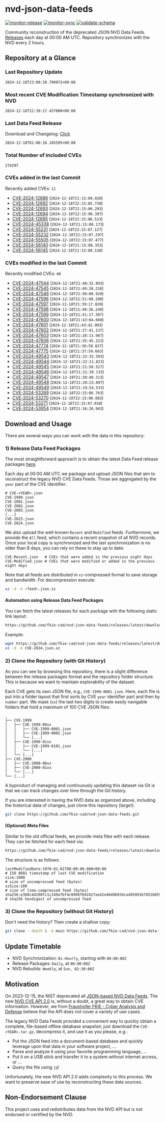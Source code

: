 # nvd-json-data-feeds

[![monitor-release](https://github.com/fkie-cad/nvd-json-data-feeds/actions/workflows/monitor_release.yml/badge.svg)](https://github.com/fkie-cad/nvd-json-data-feeds/actions/workflows/monitor_release.yml)
[![monitor-sync](https://github.com/fkie-cad/nvd-json-data-feeds/actions/workflows/monitor_sync.yml/badge.svg)](https://github.com/fkie-cad/nvd-json-data-feeds/actions/workflows/monitor_sync.yml)
[![validate-schema](https://github.com/fkie-cad/nvd-json-data-feeds/actions/workflows/validate_schema.yml/badge.svg)](https://github.com/fkie-cad/nvd-json-data-feeds/actions/workflows/validate_schema.yml)

Community reconstruction of the deprecated JSON NVD Data Feeds.
[Releases](https://github.com/fkie-cad/nvd-json-data-feeds/releases/latest) each day at 00:00 AM UTC.
Repository synchronizes with the NVD every 2 hours.

## Repository at a Glance

### Last Repository Update

```plain
2024-12-18T23:00:20.790972+00:00
```

### Most recent CVE Modification Timestamp synchronized with NVD

```plain
2024-12-18T22:39:17.437000+00:00
```

### Last Data Feed Release

Download and Changelog: [Click](https://github.com/fkie-cad/nvd-json-data-feeds/releases/latest)

```plain
2024-12-18T01:00:10.105595+00:00
```

### Total Number of included CVEs

```plain
274297
```

### CVEs added in the last Commit

Recently added CVEs: `11`

- [CVE-2024-12686](CVE-2024/CVE-2024-126xx/CVE-2024-12686.json) (`2024-12-18T21:15:08.020`)
- [CVE-2024-12692](CVE-2024/CVE-2024-126xx/CVE-2024-12692.json) (`2024-12-18T22:15:05.730`)
- [CVE-2024-12693](CVE-2024/CVE-2024-126xx/CVE-2024-12693.json) (`2024-12-18T22:15:06.293`)
- [CVE-2024-12694](CVE-2024/CVE-2024-126xx/CVE-2024-12694.json) (`2024-12-18T22:15:06.397`)
- [CVE-2024-12695](CVE-2024/CVE-2024-126xx/CVE-2024-12695.json) (`2024-12-18T22:15:06.523`)
- [CVE-2024-45338](CVE-2024/CVE-2024-453xx/CVE-2024-45338.json) (`2024-12-18T21:15:08.173`)
- [CVE-2024-55231](CVE-2024/CVE-2024-552xx/CVE-2024-55231.json) (`2024-12-18T22:15:07.127`)
- [CVE-2024-55232](CVE-2024/CVE-2024-552xx/CVE-2024-55232.json) (`2024-12-18T22:15:07.297`)
- [CVE-2024-55505](CVE-2024/CVE-2024-555xx/CVE-2024-55505.json) (`2024-12-18T22:15:07.477`)
- [CVE-2024-56140](CVE-2024/CVE-2024-561xx/CVE-2024-56140.json) (`2024-12-18T21:15:08.353`)
- [CVE-2024-56145](CVE-2024/CVE-2024-561xx/CVE-2024-56145.json) (`2024-12-18T21:15:08.530`)


### CVEs modified in the last Commit

Recently modified CVEs: `40`

- [CVE-2024-47544](CVE-2024/CVE-2024-475xx/CVE-2024-47544.json) (`2024-12-18T21:48:32.893`)
- [CVE-2024-47545](CVE-2024/CVE-2024-475xx/CVE-2024-47545.json) (`2024-12-18T21:49:28.210`)
- [CVE-2024-47546](CVE-2024/CVE-2024-475xx/CVE-2024-47546.json) (`2024-12-18T21:50:08.920`)
- [CVE-2024-47596](CVE-2024/CVE-2024-475xx/CVE-2024-47596.json) (`2024-12-18T21:51:08.200`)
- [CVE-2024-47597](CVE-2024/CVE-2024-475xx/CVE-2024-47597.json) (`2024-12-18T21:39:17.820`)
- [CVE-2024-47598](CVE-2024/CVE-2024-475xx/CVE-2024-47598.json) (`2024-12-18T21:40:26.240`)
- [CVE-2024-47599](CVE-2024/CVE-2024-475xx/CVE-2024-47599.json) (`2024-12-18T21:41:17.307`)
- [CVE-2024-47600](CVE-2024/CVE-2024-476xx/CVE-2024-47600.json) (`2024-12-18T21:43:04.660`)
- [CVE-2024-47601](CVE-2024/CVE-2024-476xx/CVE-2024-47601.json) (`2024-12-18T21:43:42.903`)
- [CVE-2024-47602](CVE-2024/CVE-2024-476xx/CVE-2024-47602.json) (`2024-12-18T21:27:41.137`)
- [CVE-2024-47603](CVE-2024/CVE-2024-476xx/CVE-2024-47603.json) (`2024-12-18T21:28:13.987`)
- [CVE-2024-47606](CVE-2024/CVE-2024-476xx/CVE-2024-47606.json) (`2024-12-18T21:35:45.223`)
- [CVE-2024-47774](CVE-2024/CVE-2024-477xx/CVE-2024-47774.json) (`2024-12-18T21:36:58.827`)
- [CVE-2024-47775](CVE-2024/CVE-2024-477xx/CVE-2024-47775.json) (`2024-12-18T21:37:59.663`)
- [CVE-2024-49543](CVE-2024/CVE-2024-495xx/CVE-2024-49543.json) (`2024-12-18T21:22:33.593`)
- [CVE-2024-49544](CVE-2024/CVE-2024-495xx/CVE-2024-49544.json) (`2024-12-18T21:22:11.823`)
- [CVE-2024-49545](CVE-2024/CVE-2024-495xx/CVE-2024-49545.json) (`2024-12-18T21:21:56.527`)
- [CVE-2024-49546](CVE-2024/CVE-2024-495xx/CVE-2024-49546.json) (`2024-12-18T21:21:39.133`)
- [CVE-2024-49547](CVE-2024/CVE-2024-495xx/CVE-2024-49547.json) (`2024-12-18T21:20:40.313`)
- [CVE-2024-49548](CVE-2024/CVE-2024-495xx/CVE-2024-49548.json) (`2024-12-18T21:20:23.697`)
- [CVE-2024-49549](CVE-2024/CVE-2024-495xx/CVE-2024-49549.json) (`2024-12-18T21:19:54.533`)
- [CVE-2024-53269](CVE-2024/CVE-2024-532xx/CVE-2024-53269.json) (`2024-12-18T22:15:06.763`)
- [CVE-2024-53270](CVE-2024/CVE-2024-532xx/CVE-2024-53270.json) (`2024-12-18T22:15:06.883`)
- [CVE-2024-53271](CVE-2024/CVE-2024-532xx/CVE-2024-53271.json) (`2024-12-18T22:15:07.010`)
- [CVE-2024-53954](CVE-2024/CVE-2024-539xx/CVE-2024-53954.json) (`2024-12-18T21:16:26.943`)


## Download and Usage

There are several ways you can work with the data in this repository:

### 1) Release Data Feed Packages

The most straightforward approach is to obtain the latest Data Feed release packages [here](https://github.com/fkie-cad/nvd-json-data-feeds/releases/latest).

Each day at 00:00 AM UTC we package and upload JSON files that aim to reconstruct the legacy NVD CVE Data Feeds.
Those are aggregated by the `year` part of the CVE identifier:

```
# CVE-<YEAR>.json
CVE-1999.json
CVE-2001.json
CVE-2002.json
CVE-2003.json
[...]
CVE-2023.json
CVE-2024.json
```

We also upload the well-known `Recent` and `Modified` feeds.
Furthermore, we provide the `All` feed, which contains a recent snapshot of all NVD records.
Once your local copy is synchronized and the last synchronization is no older than 8 days, you can rely on these to stay up to date:

```plain
CVE-Recent.json   # CVEs that were added in the previous eight days
CVE-Modified.json # CVEs that were modified or added in the previous eight days
```

Note that all feeds are distributed in `xz`-compressed format to save storage and bandwidth.
For decompression execute:

```sh
xz -d -k <feed>.json.xz
```

#### Automation using Release Data Feed Packages

You can fetch the latest releases for each package with the following static link layout:

```sh
https://github.com/fkie-cad/nvd-json-data-feeds/releases/latest/download/CVE-<YEAR>.json.xz
```

Example:

```sh
wget https://github.com/fkie-cad/nvd-json-data-feeds/releases/latest/download/CVE-2024.json.xz
xz -d -k CVE-2024.json.xz
```

### 2) Clone the Repository (with Git History)

As you can see by browsing this repository, there is a slight difference between the release packages format and the repository folder structure.
This is because we want to maintain explorability of the dataset.

Each CVE gets its own JSON file, e.g., `CVE-1999-0001.json`.
Here, each file is put into a folder layout that first sorts by CVE `year` identifier part and then by `number` part.
We mask (`xx`) the last two digits to create easily navigable folders that hold a maximum of 100 CVE JSON files:

```plain
.
├── CVE-1999
│   ├── CVE-1999-00xx
│   │   ├── CVE-1999-0001.json
│   │   ├── CVE-1999-0002.json
│   │   └── [...]
│   ├── CVE-1999-01xx
│   │   ├── CVE-1999-0101.json
│   │   └── [...]
│   └── [...]
├── CVE-2000
│   ├── CVE-2000-00xx
│   ├── CVE-2000-01xx
│   └── [...]
└── [...]
```

A byproduct of managing and continuously updating this dataset via Git is that we can track changes over time through the Git history.

If you are interested in having the NVD data as organized above, including the historical data of changes, just clone this repository (large!):

```sh
git clone https://github.com/fkie-cad/nvd-json-data-feeds.git
```

#### (Optional) Meta Files

Similar to the old official feeds, we provide meta files with each release. They can be fetched for each feed via:

```sh
https://github.com/fkie-cad/nvd-json-data-feeds/releases/latest/download/CVE-<YEAR>.meta
```

The structure is as follows:

```plain
lastModifiedDate:1970-01-01T00:00:00.000+00:00                          # ISO 8601 timestamp of last CVE modification
size:1000                                                               # size of uncompressed feed (bytes)
xzSize:100                                                              # size of lzma-compressed feed (bytes)
sha256:e3b0c44298fc1c149afbf4c8996fb92427ae41e4649b934ca495991b7852b855 # sha256 hexdigest of uncompressed feed
```

### 3) Clone the Repository (without Git History)

Don't need the history? Then create a shallow copy:

```sh
git clone --depth 1 -b main https://github.com/fkie-cad/nvd-json-data-feeds.git
```


## Update Timetable

* NVD Synchronization: `Bi-Hourly`, starting with `00:00:00Z`
* Release Packages: `Daily`, at `00:00:00Z`
* NVD Rebuilds: `Weekly`, at `Sun, 02:30:00Z`


## Motivation

On 2023-12-15, the NIST deprecated all [JSON-based NVD Data Feeds](https://nvd.nist.gov/vuln/data-feeds#divRetirementBanner-1).
The new [NVD CVE API 2.0](https://nvd.nist.gov/developers/vulnerabilities) is, without a doubt, a great way to obtain CVE information.
However, we from [Fraunhofer FKIE - Cyber Analysis and Defense](https://www.fkie.fraunhofer.de/en/departments/cad.html) believe that the API does not cover a variety of use cases.

The legacy NVD Data Feeds provided a convenient way to quickly obtain a complete, file-based offline database snapshot; just download the `CVE-<YEAR>.tar.gz`, decompress it, and use it as you please, e.g.:

- Put the JSON feed into a document-based database and quickly leverage upon that data in your software project, ...
- Parse and analyze it using your favorite programming language, ...
- Put it on a USB stick and transfer it to a system without internet access, or ...
- Query the file using `jq`!

Unfortunately, the new NVD API 2.0 adds complexity to this process.
We want to preserve ease of use by reconstructing these data sources.

## Non-Endorsement Clause

This project uses and redistributes data from the NVD API but is not endorsed or certified by the NVD.